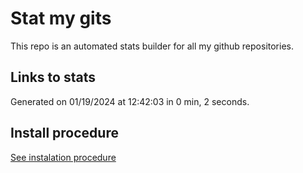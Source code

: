 # Stat my gits

This repo is an automated stats builder for all my github repositories.

## Links to stats


Generated on 01/19/2024 at 12:42:03 in 0 min, 2 seconds.

## Install procedure

[See instalation procedure](./src/install.md)
